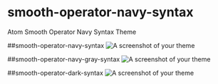# smooth-operator-navy-syntax
Atom Smooth Operator Navy Syntax Theme

##smooth-operator-navy-syntax
![A screenshot of your theme](https://lh3.googleusercontent.com/FNAFeUYHGZyGOwoeKGk8fKWomkwJoTiGiQ_c_FIe7yw=w659-h817-no)

##smooth-operator-navy-gray-syntax
![A screenshot of your theme](https://lh3.googleusercontent.com/ZhD_lw3EZ4fPMqGewg5IvH42ti_3sdwz6SxgVocgHjE=w667-h817-no)

##smooth-operator-dark-syntax
![A screenshot of your theme](https://lh3.googleusercontent.com/temMmYMO0ssvpAi3HlD-a2C34Pt5dSnuGO81KU43q0E=w665-h817-no)
